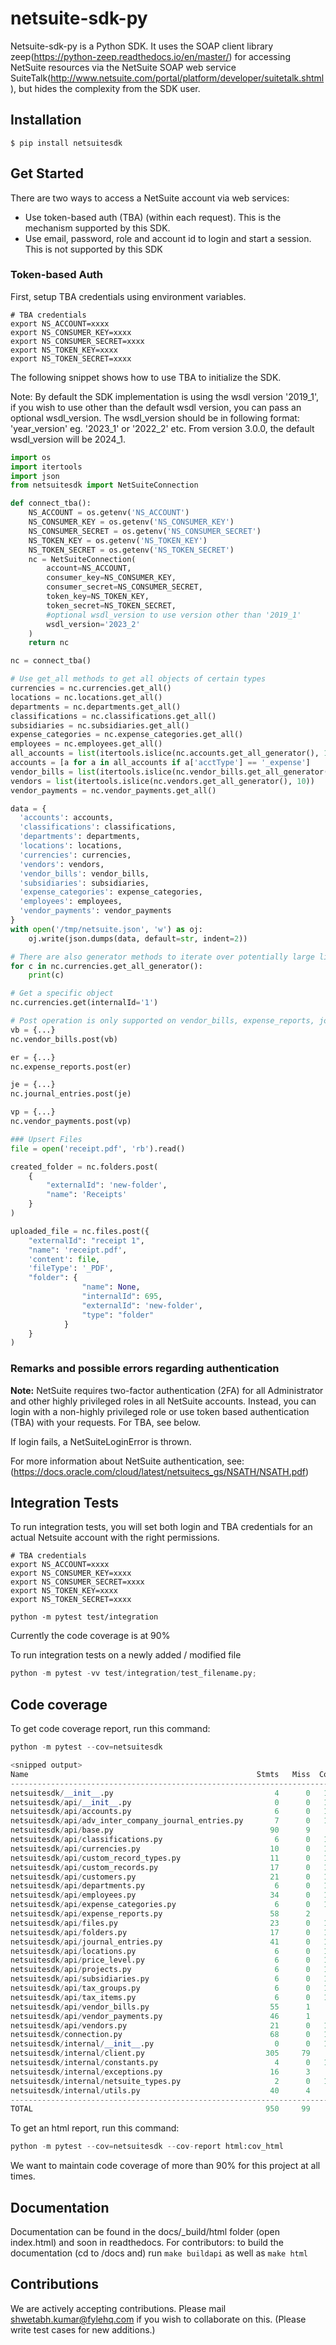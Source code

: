 # netsuite-sdk-py

Netsuite-sdk-py is a Python SDK. It uses the SOAP client library zeep(https://python-zeep.readthedocs.io/en/master/) for accessing NetSuite resources via the NetSuite SOAP web service SuiteTalk(http://www.netsuite.com/portal/platform/developer/suitetalk.shtml), but hides the complexity from the SDK user.

## Installation

	$ pip install netsuitesdk 

## Get Started

There are two ways to access a NetSuite account via web services: 
- Use token-based auth (TBA) (within each request). This is the mechanism supported by this SDK.
- Use email, password, role and account id to login and start a session. This is not supported by this SDK

### Token-based Auth

First, setup TBA credentials using environment variables.

```
# TBA credentials
export NS_ACCOUNT=xxxx
export NS_CONSUMER_KEY=xxxx
export NS_CONSUMER_SECRET=xxxx
export NS_TOKEN_KEY=xxxx
export NS_TOKEN_SECRET=xxxx

```

The following snippet shows how to use TBA to initialize the SDK.

Note: By default the SDK implementation is using the wsdl version '2019_1', if you wish to use other than the default wsdl version, you can pass an optional wsdl_version. The wsdl_version should be in following format: 'year_version' eg. '2023_1' or '2022_2' etc.
From version 3.0.0, the default wsdl_version will be 2024_1.

```python
import os
import itertools
import json
from netsuitesdk import NetSuiteConnection

def connect_tba():
    NS_ACCOUNT = os.getenv('NS_ACCOUNT')
    NS_CONSUMER_KEY = os.getenv('NS_CONSUMER_KEY')
    NS_CONSUMER_SECRET = os.getenv('NS_CONSUMER_SECRET')
    NS_TOKEN_KEY = os.getenv('NS_TOKEN_KEY')
    NS_TOKEN_SECRET = os.getenv('NS_TOKEN_SECRET')
    nc = NetSuiteConnection(
        account=NS_ACCOUNT,
        consumer_key=NS_CONSUMER_KEY,
        consumer_secret=NS_CONSUMER_SECRET,
        token_key=NS_TOKEN_KEY,
        token_secret=NS_TOKEN_SECRET,
        #optional wsdl_version to use version other than '2019_1' 
        wsdl_version='2023_2'
    )
    return nc

nc = connect_tba()

# Use get_all methods to get all objects of certain types
currencies = nc.currencies.get_all()
locations = nc.locations.get_all()
departments = nc.departments.get_all()
classifications = nc.classifications.get_all()
subsidiaries = nc.subsidiaries.get_all()
expense_categories = nc.expense_categories.get_all()
employees = nc.employees.get_all()
all_accounts = list(itertools.islice(nc.accounts.get_all_generator(), 100))
accounts = [a for a in all_accounts if a['acctType'] == '_expense']
vendor_bills = list(itertools.islice(nc.vendor_bills.get_all_generator(), 10))
vendors = list(itertools.islice(nc.vendors.get_all_generator(), 10))
vendor_payments = nc.vendor_payments.get_all()

data = {
  'accounts': accounts,
  'classifications': classifications,
  'departments': departments,
  'locations': locations,
  'currencies': currencies,
  'vendors': vendors,
  'vendor_bills': vendor_bills,
  'subsidiaries': subsidiaries,
  'expense_categories': expense_categories,
  'employees': employees,
  'vendor_payments': vendor_payments
}
with open('/tmp/netsuite.json', 'w') as oj:
	oj.write(json.dumps(data, default=str, indent=2))

# There are also generator methods to iterate over potentially large lists
for c in nc.currencies.get_all_generator():
    print(c)

# Get a specific object
nc.currencies.get(internalId='1')

# Post operation is only supported on vendor_bills, expense_reports, journal_entries and vendor_payments currently (see tests on how to construct vendor bill, expense report and journal entry)
vb = {...}
nc.vendor_bills.post(vb)

er = {...}
nc.expense_reports.post(er)

je = {...}
nc.journal_entries.post(je)

vp = {...}
nc.vendor_payments.post(vp)

### Upsert Files
file = open('receipt.pdf', 'rb').read()

created_folder = nc.folders.post(
    {
        "externalId": 'new-folder',
        "name": 'Receipts'
    }
)

uploaded_file = nc.files.post({
    "externalId": "receipt 1",
    "name": 'receipt.pdf',
    'content': file,
    'fileType': '_PDF',
    "folder": {
                "name": None,
                "internalId": 695,
                "externalId": 'new-folder',
                "type": "folder"
            }
    }
)
```

<!-- ### Password-based Auth

Password-based auth is less preferred. You can set the following environment variables for convenience:

```
export NS_EMAIL=xxxx
export NS_PASSWORD=xxxx
export NS_ROLE=xxx
export NS_ACCOUNT=xxxx
export NS_APPID=xxxx
```

Here's a snippet that shows how the client can be initialized.

```python
import os

from netsuitesdk import NetSuiteClient

def connect_password():
    NS_EMAIL = os.getenv("NS_EMAIL")
    NS_PASSWORD = os.getenv("NS_PASSWORD")
    NS_ROLE = os.getenv("NS_ROLE")
    NS_ACCOUNT = os.getenv("NS_ACCOUNT")
    NS_APPID = os.getenv("NS_APPID")

    ns = NetSuiteClient(account=NS_ACCOUNT)
    ns.login(email=NS_EMAIL, password=NS_PASSWORD, role=NS_ROLE, application_id=NS_APPID)
    return ns

ns = connect_password()

# Do things with ns..

ns.logout()
``` -->

### Remarks and possible errors regarding authentication
**Note:** NetSuite requires two-factor authentication (2FA) for
all Administrator and other highly privileged roles in all NetSuite accounts.
Instead, you can login with a non-highly privileged role or use
token based authentication (TBA) with your requests. For TBA, see below.

If login fails, a NetSuiteLoginError is thrown. 

For more information about NetSuite authentication, see:
	(https://docs.oracle.com/cloud/latest/netsuitecs_gs/NSATH/NSATH.pdf)


<!-- ### Get Request
A basic example (`ns` is a reference to a `NetSuiteClient` instance):
```python
vendor = ns.get('vendor', internalId=ref.internalId)
ns.print_values(vendor)
```

### Search
To perform a search request, use `NetSuite.search`.
The SDK provides some utility functions/classes:

- `basic_stringfield_search`: A basic example (`ns` is a reference to a `NetSuiteClient` instance):
```python
records = ns.basic_stringfield_search(type_name='Vendor',
                                attribute='entityId',
                                value='Alexander Valley Vineyards',
                                operator='is')
print(records[0].internalId)
```

- `PaginatedSearch` (in utils.py):
Its usage can be seen inside the utility function `NetSuiteClient.paginated_search`

### Upsert
Basic example(`ns` is a reference to a `NetSuiteClient` instance):
```python
vendor = ns.Vendor()
vendor.externalId = 'test_vendor'
vendor.companyName = 'Another Test Inc.'
ref = ns.upsert(record=vendor)
```

### UpsertList
Basic example(`ns` is a reference to a `NetSuiteClient` instance):
```python
customer1 = ns.Customer(externalId='customer', email='test1@example.com')
customer2 = ns.Customer(externalId='another_customer', email='test2@example.com')
ns.upsertList(records=[customer1, customer2])
``` -->


## Integration Tests

To run integration tests, you will set both login and TBA credentials for an actual Netsuite account with the right permissions. 
```
# TBA credentials
export NS_ACCOUNT=xxxx
export NS_CONSUMER_KEY=xxxx
export NS_CONSUMER_SECRET=xxxx
export NS_TOKEN_KEY=xxxx
export NS_TOKEN_SECRET=xxxx

python -m pytest test/integration
```
Currently the code coverage is at 90%

To run integration tests on a newly added / modified file

```python
python -m pytest -vv test/integration/test_filename.py; 

```

## Code coverage

To get code coverage report, run this command:

```python
python -m pytest --cov=netsuitesdk

<snipped output>
Name                                                   Stmts   Miss  Cover   
----------------------------------------------------------------------------
netsuitesdk/__init__.py                                    4      0   100%
netsuitesdk/api/__init__.py                                0      0   100%
netsuitesdk/api/accounts.py                                6      0   100%
netsuitesdk/api/adv_inter_company_journal_entries.py       7      0   100%
netsuitesdk/api/base.py                                   90      9    90%   
netsuitesdk/api/classifications.py                         6      0   100%
netsuitesdk/api/currencies.py                             10      0   100%
netsuitesdk/api/custom_record_types.py                    11      0   100%
netsuitesdk/api/custom_records.py                         17      0   100%
netsuitesdk/api/customers.py                              21      0   100%
netsuitesdk/api/departments.py                             6      0   100%
netsuitesdk/api/employees.py                              34      0   100%
netsuitesdk/api/expense_categories.py                      6      0   100%
netsuitesdk/api/expense_reports.py                        58      2    97%   
netsuitesdk/api/files.py                                  23      0   100%
netsuitesdk/api/folders.py                                17      0   100%
netsuitesdk/api/journal_entries.py                        41      0   100%
netsuitesdk/api/locations.py                               6      0   100%
netsuitesdk/api/price_level.py                             6      0   100%
netsuitesdk/api/projects.py                                6      0   100%
netsuitesdk/api/subsidiaries.py                            6      0   100%
netsuitesdk/api/tax_groups.py                              6      0   100%
netsuitesdk/api/tax_items.py                               6      0   100%
netsuitesdk/api/vendor_bills.py                           55      1    98%  
netsuitesdk/api/vendor_payments.py                        46      1    98%   
netsuitesdk/api/vendors.py                                21      0   100%
netsuitesdk/connection.py                                 68      0   100%
netsuitesdk/internal/__init__.py                           0      0   100%
netsuitesdk/internal/client.py                           305     79    74%   
netsuitesdk/internal/constants.py                          4      0   100%
netsuitesdk/internal/exceptions.py                        16      3    81%   
netsuitesdk/internal/netsuite_types.py                     2      0   100%
netsuitesdk/internal/utils.py                             40      4    90%   
----------------------------------------------------------------------------
TOTAL                                                    950     99    90%

```

To get an html report, run this command:

```python
python -m pytest --cov=netsuitesdk --cov-report html:cov_html
```

We want to maintain code coverage of more than 90% for this project at all times.

## Documentation
Documentation can be found in the docs/_build/html folder (open index.html) and soon in readthedocs.
For contributors: to build the documentation (cd to /docs and) run `make buildapi`
as well as `make html`

## Contributions

We are actively accepting contributions. Please mail shwetabh.kumar@fylehq.com if you wish to collaborate on this. (Please write test cases for new additions.)
